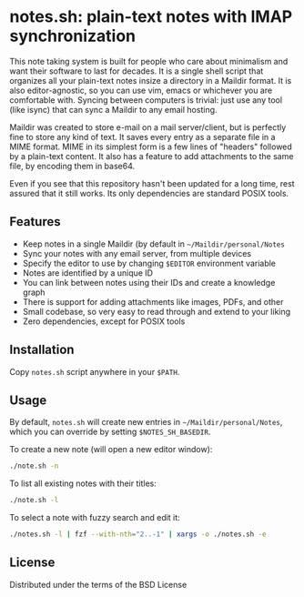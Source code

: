 # notes.sh: plain-text notes with IMAP synchronization

This note taking system is built for people who care about minimalism and want their software to last for decades. It is a single shell script that organizes all your plain-text notes insize a directory in a Maildir format. It is also editor-agnostic, so you can use vim, emacs or whichever you are comfortable with. Syncing between computers is trivial: just use any tool (like isync) that can sync a Maildir to any email hosting.

Maildir was created to store e-mail on a mail server/client, but is perfectly fine to store any kind of text. It saves every entry as a separate file in a MIME format. MIME in its simplest form is a few lines of "headers" followed by a plain-text content. It also has a feature to add attachments to the same file, by encoding them in base64.

Even if you see that this repository hasn't been updated for a long time, rest assured that it still works. Its only dependencies are standard POSIX tools.

## Features

- Keep notes in a single Maildir (by default in `~/Maildir/personal/Notes`
- Sync your notes with any email server, from multiple devices
- Specify the editor to use by changing `$EDITOR` environment variable
- Notes are identified by a unique ID
- You can link between notes using their IDs and create a knowledge graph
- There is support for adding attachments like images, PDFs, and other
- Small codebase, so very easy to read through and extend to your liking
- Zero dependencies, except for POSIX tools

## Installation

Copy `notes.sh` script anywhere in your `$PATH`.

## Usage

By default, `notes.sh` will create new entries in `~/Maildir/personal/Notes`, which you can override by setting `$NOTES_SH_BASEDIR`.

To create a new note (will open a new editor window):

```sh
./note.sh -n 
```

To list all existing notes with their titles:

```sh
./note.sh -l
```

To select a note with fuzzy search and edit it:

```sh
./notes.sh -l | fzf --with-nth="2..-1" | xargs -o ./notes.sh -e
```

## License

Distributed under the terms of the BSD License
